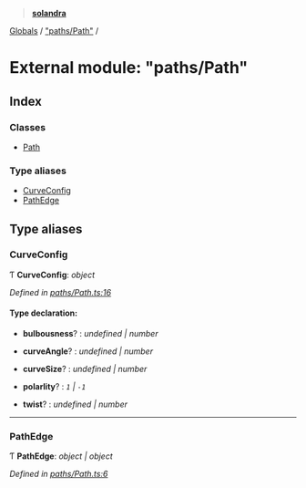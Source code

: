 > **[solandra](../README.md)**

[Globals](../README.md) / ["paths/Path"](_paths_path_.md) /

# External module: "paths/Path"

## Index

### Classes

* [Path](../classes/_paths_path_.path.md)

### Type aliases

* [CurveConfig](_paths_path_.md#curveconfig)
* [PathEdge](_paths_path_.md#pathedge)

## Type aliases

###  CurveConfig

Ƭ **CurveConfig**: *object*

*Defined in [paths/Path.ts:16](https://github.com/jamesporter/solandra/blob/544e3ee/src/lib/paths/Path.ts#L16)*

#### Type declaration:

* **bulbousness**? : *undefined | number*

* **curveAngle**? : *undefined | number*

* **curveSize**? : *undefined | number*

* **polarlity**? : *`1` | `-1`*

* **twist**? : *undefined | number*

___

###  PathEdge

Ƭ **PathEdge**: *object | object*

*Defined in [paths/Path.ts:6](https://github.com/jamesporter/solandra/blob/544e3ee/src/lib/paths/Path.ts#L6)*